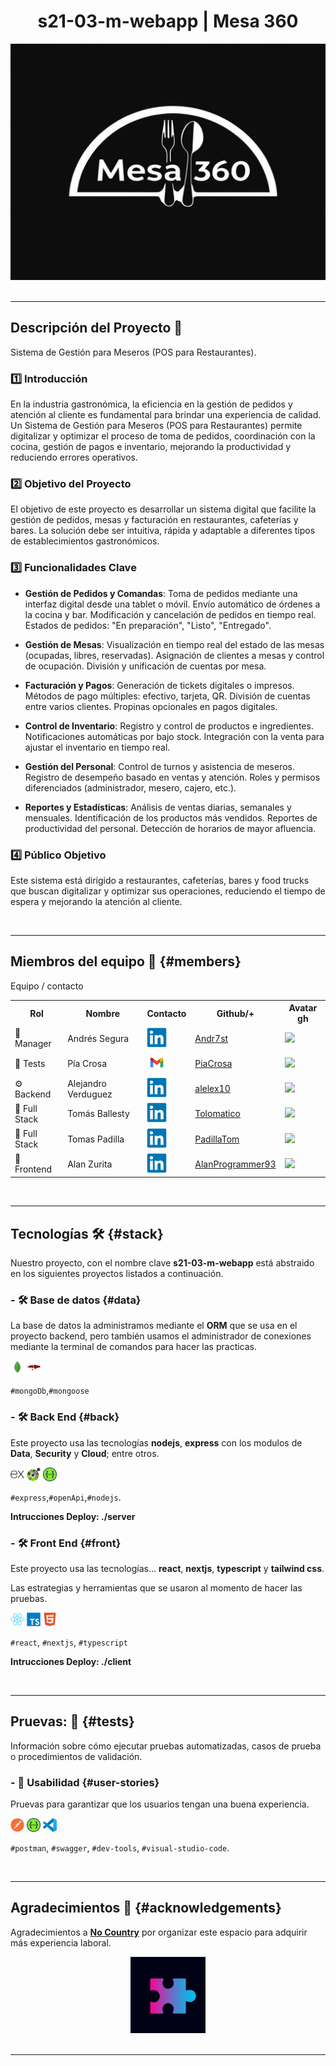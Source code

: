<h1 style="font-weight: bold; text-align:center;"> s21-03-m-webapp | Mesa 360</h1>
<div align="center">
  <img src="./project-resources/images/logo-mesa-360.jpg" width="720">
</div>
<br/>

---

## Descripción del Proyecto 🚀

Sistema de Gestión para Meseros (POS para Restaurantes).

### 1️⃣ Introducción

En la industria gastronómica, la eficiencia en la gestión de pedidos y atención al cliente es fundamental para brindar una experiencia de calidad. Un Sistema de Gestión para Meseros (POS para Restaurantes) permite digitalizar y optimizar el proceso de toma de pedidos, coordinación con la cocina, gestión de pagos e inventario, mejorando la productividad y reduciendo errores operativos.

### 2️⃣  Objetivo del Proyecto

El objetivo de este proyecto es desarrollar un sistema digital que facilite la gestión de pedidos, mesas y facturación en restaurantes, cafeterías y bares. La solución debe ser intuitiva, rápida y adaptable a diferentes tipos de establecimientos gastronómicos.

### 3️⃣ Funcionalidades Clave

 * **Gestión de Pedidos y Comandas**:
Toma de pedidos mediante una interfaz digital desde una tablet o móvil.
Envío automático de órdenes a la cocina y bar.
Modificación y cancelación de pedidos en tiempo real.
Estados de pedidos: "En preparación", "Listo", "Entregado".

 * **Gestión de Mesas**:
Visualización en tiempo real del estado de las mesas (ocupadas, libres, reservadas).
Asignación de clientes a mesas y control de ocupación.
División y unificación de cuentas por mesa.

 * **Facturación y Pagos**:
Generación de tickets digitales o impresos.
Métodos de pago múltiples: efectivo, tarjeta, QR.
División de cuentas entre varios clientes.
Propinas opcionales en pagos digitales.

 * **Control de Inventario**:
Registro y control de productos e ingredientes.
Notificaciones automáticas por bajo stock.
Integración con la venta para ajustar el inventario en tiempo real.

 * **Gestión del Personal**:
Control de turnos y asistencia de meseros.
Registro de desempeño basado en ventas y atención.
Roles y permisos diferenciados (administrador, mesero, cajero, etc.).
 * **Reportes y Estadísticas**:
Análisis de ventas diarias, semanales y mensuales.
Identificación de los productos más vendidos.
Reportes de productividad del personal.
Detección de horarios de mayor afluencia.

### 4️⃣ Público Objetivo
Este sistema está dirigido a restaurantes, cafeterías, bares y food trucks que buscan digitalizar y optimizar sus operaciones, reduciendo el tiempo de espera y mejorando la atención al cliente.

<br/>

---

## Miembros del equipo 👥 {#members}

<table align="center">
  <thead>
    Equipo / contacto 
  </thead>
  <tr>
    <th>Rol</th>
    <th>Nombre</th>
    <th>Contacto</th>
    <th>Github/+</th>
    <th>Avatar gh</th>
  </tr>
<!--
  <tr>
    <td> 👔 Team Leader</td>
    <td>Fernando Vergel TL</td>
    <td><a href="https://www.linkedin.com/in/fernandovergel/" target="_blank">/fernandovergel/</a> </td>
    <td>-</td>
    <a href="https://www.linkedin.com/in/andresseguradev/" target="_blank">/andresseguradev/</a> 
    <td>-</td>
  </tr>
-->
  <tr>
    <td>📜 Manager </td>
    <td>Andrés Segura</td>
    <td>
      <a href="https://andres-segura.dev/" target="_blank">
        <img src="./project-resources/icons/svg/LinkedIn.svg" alt="LinkedIn" width="32" height="32">
      </a>
    </td>
        <td><a href="https://github.com/Andr7st" target="_blank">Andr7st</a> </td>
    <td><img src="https://avatars.githubusercontent.com/u/63387323?s=96&v=4" width="32"> </td>
  </tr>
  <!--
  <tr>
    <td>📊 UX/UI</td>
    <td>Malena Jara</td>
    <td>
      <a href="https://www.linkedin.com/in/malena-jara/" target="_blank">
        <img src="./project-resources/icons/svg/LinkedIn.svg" alt="LinkedIn" width="32" height="32">
      </a>
    </td>
    <td><a href="https://github.com/Malena646" target="_blank">Malena646</a> </td>
    <td><img src="https://avatars.githubusercontent.com/u/131561932?v=4" width="32"> </td>
  </tr> 
  -->
  <tr>
    <td>🧪 Tests</td>
    <td>Pía Crosa</td>
    <td><a href="mailto:piacrosa27@gmail.com">
      <img src="./project-resources/icons/svg/Gmail.png" alt="Gmail" width="32" height="32">
    </a></td>
    <td><a href="https://github.com/PiaCrosa/" target="_blank">PiaCrosa</a> </td>
    <td><img src="https://avatars.githubusercontent.com/u/194109775?v=4" width="32"> </td>
  </tr>
  <tr>
    <td>⚙️ Backend</td>
    <td>Alejandro Verduguez</td>
        <td>
      <a href="https://www.linkedin.com/in/alejandro-verduguez/" target="_blank">
        <img src="./project-resources/icons/svg/LinkedIn.svg" alt="LinkedIn" width="32" height="32">
      </a>
    </td>
    <td><a href="https://github.com/alelex10/" target="_blank">alelex10</a> </td>
    <td><img src="https://avatars.githubusercontent.com/u/70962701?v=4" width="32"> </td>
  </tr>
  <tr>
    <td>🔄 Full Stack</td>
    <td>Tomás Ballesty</td>
    <td>
      <a href="https://www.linkedin.com/in/tomas-ballesty-582548266/" target="_blank">
        <img src="./project-resources/icons/svg/LinkedIn.svg" alt="LinkedIn" width="32" height="32">
      </a>
    </td>
    <td><a href="https://github.com/Tolomatico" target="_blank">Tolomatico</a> </td>
    <td><img src="https://avatars.githubusercontent.com/u/114162800?v=4" width="32"> </td>
  </tr>
  <tr>
    <td>🔄 Full Stack</td>
    <td>Tomas Padilla</td>
    <td>
      <a href="https://www.linkedin.com/in/padillatom/" target="_blank">
        <img src="./project-resources/icons/svg/LinkedIn.svg" alt="LinkedIn" width="32" height="32">
      </a>
    </td>
    <td><a href="https://github.com/PadillaTom" target="_blank">PadillaTom</a> </td>
    <td><img src="https://avatars.githubusercontent.com/u/59969816?v=4" width="32"> </td>
  </tr>
  <tr>
    <td>🎨 Frontend</td>
    <td>Alan Zurita</td>
        <td>
      <a href="https://www.linkedin.com/in/alan-zurita/" target="_blank">
        <img src="./project-resources/icons/svg/LinkedIn.svg" alt="LinkedIn" width="32" height="32">
      </a>
    </td>
    <td><a href="https://github.com/AlanProgrammer93" target="_blank">AlanProgrammer93</a> </td>
    <td><img src="https://avatars.githubusercontent.com/u/76537764?v=4" width="32"> </td>
  </tr>
  <!-- 
  <tr>
    <td>🎨 Front End</td>
    <td>Tomás Villegas</td>
    <td>
      <a href="https://www.linkedin.com/in/tomas-villegas-41b011272/" target="_blank">
        <img src="./project-resources/icons/svg/LinkedIn.svg" alt="LinkedIn" width="32" height="32">
      </a>
    </td>
    <td><a href="https://github.com/Tomas213-V" target="_blank">Tomas213-V</a> </td>
    <td><img src="https://avatars.githubusercontent.com/u/188509281?v=4" width="32"> </td>
  </tr>
  -->
</table>
<br/>

---

## Tecnologías 🛠️ {#stack}

Nuestro proyecto, con el nombre clave **s21-03-m-webapp** está abstraido en los siguientes proyectos listados a continuación.

### - 🛠️ Base de datos {#data}

La base de datos la administramos mediante el **ORM** que se usa en el proyecto backend, pero también usamos el administrador de conexiones mediante la terminal de comandos para hacer las practicas.

<div style="text-align:left;">
  <img src="./project-resources/icons/svg/MongoDB.svg" alt="icon-svg" width="22">
  <img src="./project-resources/icons/svg/Mongoose.js.svg" alt="icon-svg" width="22">
</div>

`#mongoDb`,`#mongoose`

### - 🛠️ Back End {#back}

Este proyecto usa las tecnologías **nodejs**, **express** con los modulos de **Data**, **Security** y **Cloud**; entre otros.

<div style="text-align:left;">
  <img src="./project-resources/icons/svg/Express.svg" alt="icon-svg" width="22">
  <img src="./project-resources/icons/svg/OpenAPI.svg" alt="icon-svg" width="22">
  <img src="./project-resources/icons/svg/Swagger.svg" alt="icon-svg" width="22">
</div>

`#express`,`#openApi`,`#nodejs`.

**Intrucciones Deploy: ./server**

### - 🛠️ Front End {#front}

Este proyecto usa las tecnologías... **react**, **nextjs**, **typescript** y **tailwind css**.

Las estrategias y herramientas que se usaron al momento de hacer las pruebas.

<div style="text-align:left;">
  <img src="./project-resources/icons/svg/React.svg" alt="icon-svg" width="22">
  <img src="./project-resources/icons/svg/TypeScript.svg" alt="icon-svg" width="22">
  <img src="./project-resources/icons/svg/HTML5.svg" alt="icon-svg" width="22">
</div>

`#react`, `#nextjs`, `#typescript`

**Intrucciones Deploy: ./client**

<br/>

---

## Pruevas: 🧪 {#tests}

Información sobre cómo ejecutar pruebas automatizadas, casos de prueba o procedimientos de validación.

<!--
### - 🧪 Flujo continuo {#project-integration}

Pruevas de automatizadas del repositorio.

<div style="text-align:left;">
  <img src="./project-resources/icons/svg/Git.svg" alt="icon-svg" width="22">
  <img src="./project-resources/icons/svg/Linux.svg" alt="icon-svg" width="22">
  <img src="./project-resources/icons/svg/GitHub-Actions.svg" alt="icon-svg" width="22">
</div>

`ci/cd`, `git-flow`, `workflow-actions`. 
-->

### - 🧪 Usabilidad {#user-stories}

Pruevas para garantizar que los usuarios tengan una buena experiencia.

<div style="text-align:left;">
  <img src="./project-resources/icons/svg/Postman.svg" alt="icon-svg" width="22">
  <img src="./project-resources/icons/svg/Swagger.svg" alt="icon-svg" width="22">
  <img src="./project-resources/icons/svg/Visual-Studio-Code-(VS-Code).svg" alt="icon-svg" width="22">
</div>

`#postman`, `#swagger`, `#dev-tools`, `#visual-studio-code`.

<br/>

---

## Agradecimientos 🎉 {#acknowledgements}

Agradecimientos a [**No Country**](https://github.com/No-Country-simulation) por organizar este espacio para adquirir más experiencia laboral.

<div align="center">
  <img src="./project-resources/images/no-country-logo.png" width="120">
</div>

<br/>

---
